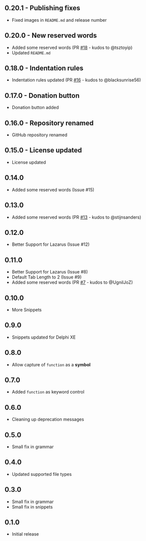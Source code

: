 ## 0.20.1 - Publishing fixes
* Fixed images in `README.md` and release number

## 0.20.0 - New reserved words
* Added some reserved words (PR [#18](https://github.com/alefragnani/atom-language-pascal/pull/18) - kudos to @tsztoyip)
* Updated `README.md`

## 0.18.0 - Indentation rules
* Indentation rules updated (PR [#16](https://github.com/alefragnani/atom-language-pascal/pull/16) - kudos to @blacksunrise56)

## 0.17.0 - Donation button
* Donation button added

## 0.16.0 - Repository renamed
* GitHub repository renamed

## 0.15.0 - License updated
* License updated

## 0.14.0
* Added some reserved words (Issue #15)

## 0.13.0
* Added some reserved words (PR [#13](https://github.com/alefragnani/atom-language-pascal/pull/13) - kudos to @stijnsanders)

## 0.12.0
* Better Support for Lazarus (Issue #12)

## 0.11.0
* Better Support for Lazarus (Issue #8)
* Default Tab Length to 2 (Issue #9)
* Added some reserved words (PR [#7](https://github.com/alefragnani/atom-language-pascal/pull/7) - kudos to @UgnilJoZ)

## 0.10.0
* More Snippets

## 0.9.0
* Snippets updated for Delphi XE

## 0.8.0
* Allow capture of `function` as a **symbol**

## 0.7.0
* Added `function` as keyword control

## 0.6.0
* Cleaning up deprecation messages

## 0.5.0
* Small fix in grammar

## 0.4.0
* Updated supported file types

## 0.3.0
* Small fix in grammar
* Small fix in snippets

## 0.1.0
* Initial release
